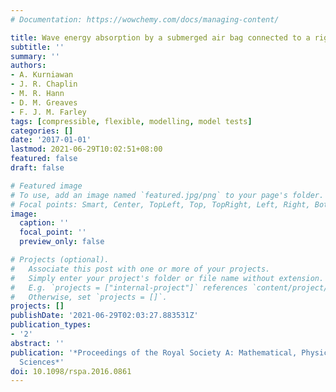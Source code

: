 ```yaml
---
# Documentation: https://wowchemy.com/docs/managing-content/

title: Wave energy absorption by a submerged air bag connected to a rigid float
subtitle: ''
summary: ''
authors:
- A. Kurniawan
- J. R. Chaplin
- M. R. Hann
- D. M. Greaves
- F. J. M. Farley
tags: [compressible, flexible, modelling, model tests]
categories: []
date: '2017-01-01'
lastmod: 2021-06-29T10:02:51+08:00
featured: false
draft: false

# Featured image
# To use, add an image named `featured.jpg/png` to your page's folder.
# Focal points: Smart, Center, TopLeft, Top, TopRight, Left, Right, BottomLeft, Bottom, BottomRight.
image:
  caption: ''
  focal_point: ''
  preview_only: false

# Projects (optional).
#   Associate this post with one or more of your projects.
#   Simply enter your project's folder or file name without extension.
#   E.g. `projects = ["internal-project"]` references `content/project/deep-learning/index.md`.
#   Otherwise, set `projects = []`.
projects: []
publishDate: '2021-06-29T02:03:27.883531Z'
publication_types:
- '2'
abstract: ''
publication: '*Proceedings of the Royal Society A: Mathematical, Physical and Engineering
  Sciences*'
doi: 10.1098/rspa.2016.0861
---
```

